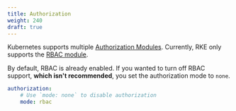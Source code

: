 ```yaml
---
title: Authorization
weight: 240
draft: true
---
```


Kubernetes supports multiple [Authorization Modules](https://kubernetes.io/docs/reference/access-authn-authz/authorization/#authorization-modules). Currently, RKE only supports the [RBAC module](https://kubernetes.io/docs/reference/access-authn-authz/rbac/).

By default, RBAC is already enabled. If you wanted to turn off RBAC support, **which isn't recommended**, you set the authorization mode to `none`.

```yaml
authorization:
    # Use `mode: none` to disable authorization
    mode: rbac
```
